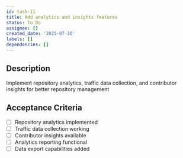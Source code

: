 ```yaml
---
id: task-11
title: Add analytics and insights features
status: To Do
assignee: []
created_date: '2025-07-10'
labels: []
dependencies: []
---
```


## Description

Implement repository analytics, traffic data collection, and contributor insights for better repository management

## Acceptance Criteria

- [ ] Repository analytics implemented
- [ ] Traffic data collection working
- [ ] Contributor insights available
- [ ] Analytics reporting functional
- [ ] Data export capabilities added
